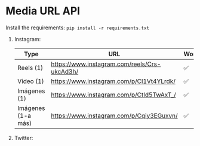 # Media URL API

Install the requirements: `pip install -r requirements.txt`

1. Instagram:

    | Type               | URL                                          | Works |
    | ------------------ | -------------------------------------------- | ----- |
    | Reels (1)          | https://www.instagram.com/reels/Crs-ukcAd3h/ | ✅    |
    | Video (1)          | https://www.instagram.com/p/Cl1Vt4YLrdk/     | ✅    |
    | Imágenes (1)       | https://www.instagram.com/p/CtId5TwAxT_/     | ✅    |
    | Imágenes (1-a más) | https://www.instagram.com/p/Cqiy3EGuxvn/     | ✅    |

2. Twitter: